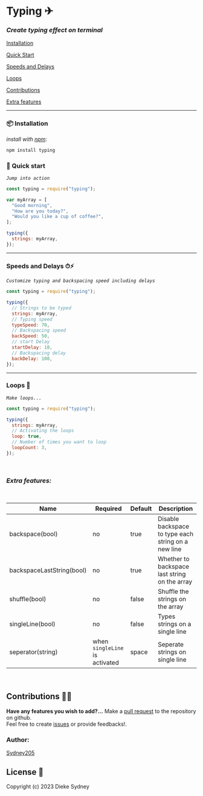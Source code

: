 # Typing ✈

### _Create typing effect on terminal_


[Installation](#📦-installation)

[Quick Start](#🚀-quick-start)

[Speeds and Delays](#speeds-and-delays-⏱⚡)

[Loops](#loops-🔁)

[Contributions](#contributions-🤝🏻)

[Extra features](#extra-features)

---

### 📦 Installation

_install with [npm](https://www.npmjs.com/)_:

```sh
npm install typing
```

### 🚀 Quick start

_`Jump into action`_

```js
const typing = require("typing");

var myArray = [
  "Good morning",
  "How are you today?",
  "Would you like a cup of coffee?",
];

typing({
  strings: myArray,
});
```

---

### Speeds and Delays ⏱⚡

_`Customize typing and backspacing speed including delays`_

```js
const typing = require("typing");

typing({
  // Strings to be typed
  strings: myArray,
  // Typing speed
  typeSpeed: 70,
  // Backspacing speed
  backSpeed: 50,
  // start Delay
  startDelay: 10,
  // Backspacing delay
  backDelay: 100,
});
```

---

### Loops 🔁

_`Make loops...`_

```js
const typing = require("typing");

typing({
  strings: myArray,
  // Activating the loops
  loop: true,
  // Number of times you want to loop
  loopCount: 3,
});
```

<br>

### _Extra features:_
<br>


| Name  | Required | Default  | Description |
| ------------- | ------------- | ------------- | ------------- |
| backspace(bool) | no | true | Disable backspace to type each string on a new line |
| backspaceLastString(bool) | no | true | Whether to backspace last string on the array |
| shuffle(bool) | no | false | Shuffle the strings on the array |
| singleLine(bool) | no | false | Types strings on a single line |
| seperator(string) | when `singleLine` is activated | space | Seperate strings on single line |

<br>

## Contributions 🤝🏻

**Have any features you wish to add?...** Make a [pull request](https://github.com/Sydney205/typing/pulls) to the repository on github.<br>
Feel free to create [issues](https://github.com/Sydney205/typing/issues) or provide feedbacks!.

### Author:

[Sydney205](https://github.com/Sydney205)

## License 📄

Copyright (c) 2023 Dieke Sydney

